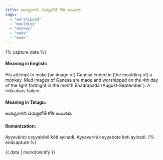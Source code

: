 ```yaml
---
title: అయ్యవారిని చెయ్యబోతే కోతి అయినది.
tags:
  - "worshipped"
  - "moulding"
  - "monkey"
  - "make"
  - "made"
---
```


{% capture data %}
#### Meaning in English:
His attempt to make [an image of] Ganesa ended in [the moulding of] a monkey.
Mud images of Ganesa are made and worshipped on the 4th day of the light fortnight in the month Bhadrapada (August-September ).
A ridiculous failure.

#### Meaning in Telugu:
అయ్యవారిని చెయ్యబోతే కోతి అయినది.

#### Romanization:
Ayyavārini ceyyabōtē kōti ayinadi.
Ayyavarini ceyyabote koti ayinadi.
{% endcapture %}

{{ data | markdownify }}

